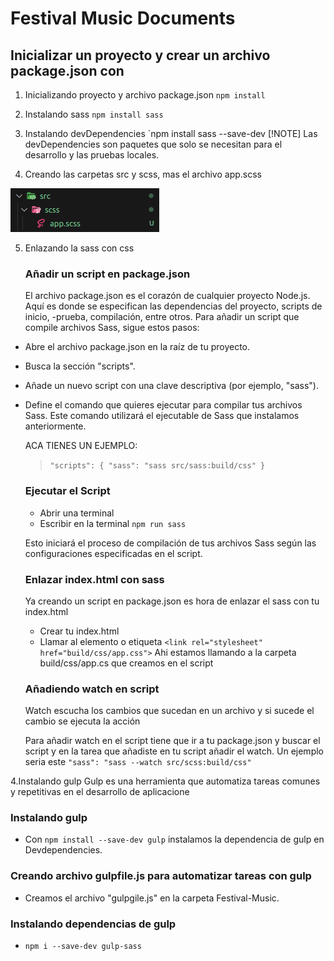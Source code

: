 #  Festival Music Documents

## Inicializar un proyecto y crear un archivo package.json con

1. Inicializando proyecto y archivo package.json
`npm install`
2. Instalando sass 
`npm install sass`
3. Instalando devDependencies 
`npm install sass --save-dev
[!NOTE]
 Las devDependencies son paquetes que solo se necesitan para el desarrollo y las pruebas locales.

 4. Creando las carpetas src y scss, mas el archivo app.scss
  
 ![](/screnshoot/carpetaSrc.png)

 5. Enlazando la sass con css
    ### Añadir un script en package.json
    El archivo package.json es el corazón de cualquier  proyecto Node.js. Aquí es donde se especifican las  dependencias del proyecto, scripts de inicio, -prueba, compilación, entre otros. Para añadir un script que compile archivos Sass, sigue estos pasos:

- Abre el archivo package.json en la raíz de tu proyecto.

- Busca la sección "scripts".

- Añade un nuevo script con una clave descriptiva (por ejemplo, "sass").

- Define el comando que quieres ejecutar para compilar tus archivos Sass. Este comando utilizará el ejecutable de Sass que instalamos anteriormente.

  ACA TIENES UN EJEMPLO:
  >`"scripts": {
  "sass": "sass src/sass:build/css"
  }`
  ### Ejecutar el Script
    - Abrir una terminal
    - Escribir en la terminal 
    `npm run sass`   
     
    Esto iniciará el proceso de compilación de tus archivos Sass según las configuraciones especificadas en el script.

  ### Enlazar index.html con sass 
  Ya creando un script en package.json es hora de enlazar el sass con tu index.html
  - Crear tu index.html
  - Llamar al elemento o etiqueta
  `<link rel="stylesheet" href="build/css/app.css">`
  Ahi estamos llamando a la carpeta build/css/app.cs que creamos en el script 

  ###  Añadiendo watch en script

  Watch escucha los cambios que sucedan en un archivo y si sucede el cambio se ejecuta la acción

  Para añadir watch en el script tiene que ir a tu package.json y buscar el script y en la tarea que añadiste en tu script añadir el watch. Un ejemplo seria este
  `"sass": "sass --watch src/scss:build/css"`

4.Instalando gulp
Gulp es una herramienta que automatiza tareas comunes y repetitivas 
en el desarrollo de aplicacione
 ### Instalando gulp

- Con `npm install --save-dev gulp` instalamos la dependencia de gulp en Devdependencies.
### Creando archivo gulpfile.js para automatizar tareas con gulp 
- Creamos el archivo "gulpgile.js" en la carpeta Festival-Music.

### Instalando dependencias de gulp
- `npm i --save-dev gulp-sass`

